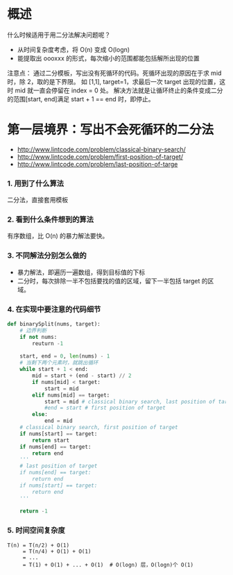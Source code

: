 # 概述
什么时候适用于用二分法解决问题呢？
* 从时间复杂度考虑，将 O(n) 变成 O(logn)
* 能提取出 oooxxx 的形式，每次缩小的范围都能包括解所出现的位置

注意点：
通过二分模板，写出没有死循环的代码。死循环出现的原因在于求 mid 时，除 2，取的是下界限。
如 [1,1], target=1，求最后一次 target 出现的位置，这时 mid 就一直会停留在 index = 0 处。
解决方法就是让循环终止的条件变成二分的范围[start, end]满足 start + 1 == end 时，即停止。

# 第一层境界：写出不会死循环的二分法
* http://www.lintcode.com/problem/classical-binary-search/
* http://www.lintcode.com/problem/first-position-of-target/
* http://www.lintcode.com/problem/last-position-of-targe
### 1. 用到了什么算法
二分法，直接套用模板
### 2. 看到什么条件想到的算法
有序数组，比 O(n) 的暴力解法要快。
### 3. 不同解法分别怎么做的
* 暴力解法，即遍历一遍数组，得到目标值的下标
* 二分时，每次排除一半不包括要找的值的区域，留下一半包括 target 的区域。
### 4. 在实现中要注意的代码细节
```python
def binarySplit(nums, target):
    # 边界判断
    if not nums:
        reuturn -1
    
    start, end = 0, len(nums) - 1
    # 当剩下两个元素时，就跳出循环
    while start + 1 < end:
        mid = start + (end - start) // 2
        if nums[mid] < target:
            start = mid
        elif nums[mid] == target:
            start = mid # classical binary search, last position of target
            #end = start # first position of target
        else:
            end = mid
    # classical binary search, first position of target
    if nums[start] == target:
        return start
    if nums[end] == target:
        return end
    '''
    # last position of target
    if nums[end] == target:
        return end
    if nums[start] == target:
        return end
    '''
    
    return -1
```
### 5. 时间空间复杂度
```
T(n) = T(n/2) + O(1)
     = T(n/4) + O(1) + O(1)
     = ...
     = T(1) + O(1) + ... + O(1)  # O(logn) 层，O(logn)个 O(1)
```
